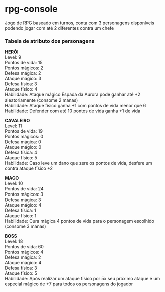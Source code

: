 # rpg-console

Jogo de RPG baseado em turnos, 
conta com 3 personagens disponíveis podendo jogar com até 2 diferentes contra um chefe</br>

### Tabela de atributo dos personagens
__HERÓI__</br>
Level: 9</br>
Pontos de vida: 15</br>
Pontos mágicos: 2</br>
Defesa mágica: 2</br>
Ataque mágico: 3</br>
Defesa física: 3</br>
Ataque físico: 4</br>
Habilidade: Ataque mágico Espada da Aurora pode ganhar até +2 aleatoriamente (consome 2 manas)</br>
Habilidade: Ataque físico ganha +1 com pontos de vida menor que 6</br>
Habilidade: Defender com até 10 pontos de vida ganha +1 de vida</br>

__CAVALEIRO__</br>
Level: 11</br>
Pontos de vida: 19</br>
Pontos mágicos: 0</br>
Defesa mágica: 0</br>
Ataque mágico: 0</br>
Defesa física: 4</br>
Ataque físico: 5</br>
Habilidade: Caso leve um dano que zere os pontos de vida, desfere um contra ataque físico +2</br>

__MAGO__</br>
Level: 10</br>
Pontos de vida: 24</br>
Pontos mágicos: 3</br>
Defesa mágica: 3</br>
Ataque mágico: 4</br>
Defesa física: 1</br>
Ataque físico: 1</br>
Habilidade: Cura mágica 4 pontos de vida para o personagem escolhido (consome 3 manas)</br>

__BOSS__</br>
Level: 18</br>
Pontos de vida: 60</br>
Pontos mágicos: 4</br>
Defesa mágica: 2</br>
Ataque mágico: 4</br>
Defesa física: 3</br>
Ataque físico: 5</br>
Habilidade: Após realizar um ataque físico por 5x seu próximo ataque é um especial mágico de +7 para todos os personagens do jogador</br>
